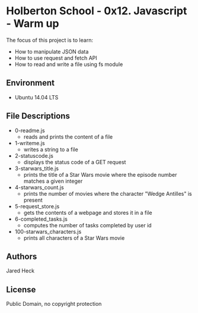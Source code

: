 #  Holberton School - 0x12. Javascript - Warm up

The focus of this project is to learn:
* How to manipulate JSON data
* How to use request and fetch API
* How to read and write a file using fs module
## Environment
* Ubuntu 14.04 LTS

## File Descriptions
* 0-readme.js
	* reads and prints the content of a file
* 1-writeme.js
	* writes a string to a file
* 2-statuscode.js
	* displays the status code of a GET request
* 3-starwars_title.js
	* prints the title of a Star Wars movie where the episode number matches a given integer
* 4-starwars_count.js
	* prints the number of movies where the character "Wedge Antilles" is present
* 5-request_store.js
	* gets the contents of a webpage and stores it in a file
* 6-completed_tasks.js
	* computes the number of tasks completed by user id
* 100-starwars_characters.js
	* prints all characters of a Star Wars movie

## Authors
Jared Heck
 
## License
Public Domain, no copyright protection

